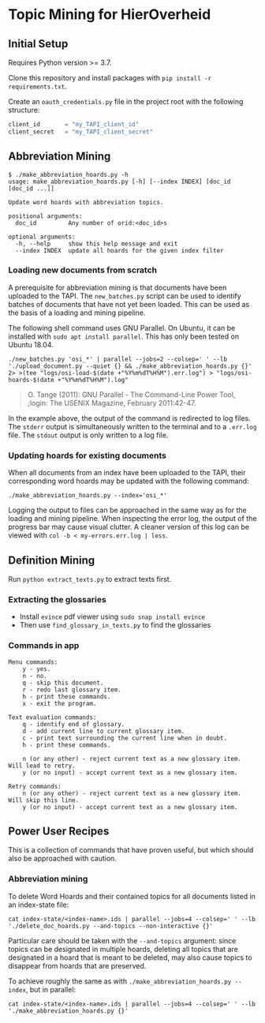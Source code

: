 # Topic Mining for HierOverheid

## Initial Setup
Requires Python version >= 3.7.

Clone this repository and install packages with `pip install -r requirements.txt`.

Create an `oauth_credentials.py` file in the project root with the following structure:

```python
client_id       = "my_TAPI_client_id"
client_secret   = "my_TAPI_client_secret"
```

## Abbreviation Mining

```shell script
$ ./make_abbreviation_hoards.py -h
usage: make_abbreviation_hoards.py [-h] [--index INDEX] [doc_id [doc_id ...]]

Update word hoards with abbreviation topics.

positional arguments:
  doc_id         Any number of orid:<doc_id>s

optional arguments:
  -h, --help     show this help message and exit
  --index INDEX  update all hoards for the given index filter
```

### Loading new documents from scratch
A prerequisite for abbreviation mining is that documents have been uploaded to the TAPI.
The `new_batches.py` script can be used to identify batches of documents that have not yet been loaded.
This can be used as the basis of a loading and mining pipeline.

The following shell command uses GNU Parallel. 
On Ubuntu, it can be installed with `sudo apt install parallel`.
This has only been tested on Ubuntu 18.04.

```shell script
./new_batches.py 'osi_*' | parallel --jobs=2 --colsep=' ' --lb './upload_document.py --quiet {} && ./make_abbreviation_hoards.py {}' 2> >(tee "logs/osi-load-$(date +"%Y%m%dT%H%M").err.log") > "logs/osi-hoards-$(date +"%Y%m%dT%H%M").log"
```

> O. Tange (2011): GNU Parallel - The Command-Line Power Tool, 
> ;login: The USENIX Magazine, February 2011:42-47.

In the example above, the output of the command is redirected to log files.
The `stderr` output is simultaneously written to the terminal and to a `.err.log` file.
The `stdout` output is only written to a log file.

### Updating hoards for existing documents
When all documents from an index have been uploaded to the TAPI,
their corresponding word hoards may be updated with the following command:

```shell script
./make_abbreviation_hoards.py --index='osi_*'
```

Logging the output to files can be approached in the same way
as for the loading and mining pipeline.
When inspecting the error log, the output of the progress bar may cause visual clutter.
A cleaner version of this log can be viewed with `col -b < my-errors.err.log | less`.

## Definition Mining
Run `python extract_texts.py` to extract texts first.

### Extracting the glossaries
- Install `evince` pdf viewer using `sudo snap install evince`
- Then use `find_glossary_in_texts.py` to find the glossaries


### Commands in app

```
Menu commands:
    y - yes.
    n - no.
    q - skip this document.
    r - redo last glossary item.
    h - print these commands.
    x - exit the program.

Text evaluation commands:
    q - identify end of glossary.
    d - add current line to current glossary item.
    c - print text surrounding the current line when in doubt.
    h - print these commands.

    n (or any other) - reject current text as a new glossary item. Will lead to retry.
    y (or no input) - accept current text as a new glossary item.

Retry commands:
    n (or any other) - reject current text as a new glossary item. Will skip this line.
    y (or no input) - accept current text as a new glossary item.
```

## Power User Recipes
This is a collection of commands that have proven useful,
but which should also be approached with caution.

### Abbreviation mining
To delete Word Hoards and their contained topics for all documents
listed in an index-state file:

```shell script
cat index-state/<index-name>.ids | parallel --jobs=4 --colsep=' ' --lb './delete_doc_hoards.py --and-topics --non-interactive {}'
```

Particular care should be taken with the `--and-topics` argument:
since topics can be designated in multiple hoards, deleting all
topics that are designated in a hoard that is meant to be deleted,
may also cause topics to disappear from hoards that are preserved.

To achieve roughly the same as with `./make_abbreviation_hoards.py --index`,
but in parallel:

```shell script
cat index-state/<index-name>.ids | parallel --jobs=4 --colsep=' ' --lb './make_abbreviation_hoards.py {}'
```
